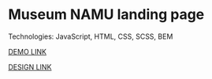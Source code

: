 # Museum NAMU landing page
 
Technologies: JavaScript, HTML, CSS, SCSS, BEM

[DEMO LINK](https://rom911.github.io/Museum_NAMU/)

[DESIGN LINK](https://www.figma.com/file/cRBCqE06cDrY3s4jX7h3iY/%D0%9D%D0%90%D0%9C%D0%A3-(Edit)?node-id=0%3A1)
